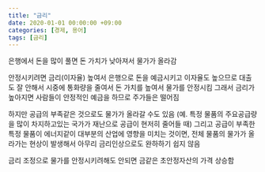 ```yaml
---
title: "금리"
date: 2020-01-01 00:00:00 +09:00
categories: [경제, 용어]
tags: [금리]
---
```


은행에서 돈을 많이 풀면 돈 가치가 낮아져서 물가가 올라감

안정시키려면 금리(이자율) 높여서 은행으로 돈을 예금시키고 이자율도 높으므로 대출도 잘 안해서  시중에 통화량을 줄여서 돈 가치를 높여서 물가를 안정시킴
그래서 금리가 높아지면 사람들이 안정적인 예금을 하므로 주가들은 떨어짐

하지만 공급의 부족같은 것으로도 물가가 올라갈 수도 있음 (예. 특정 물품의 주요공급량을 많이 차지하고있는 국가가 재난으로 공급이 현저히 줄어들 때)
그리고 공급이 부족한 특정 물품이 에너지같이 대부분의 산업에 영향을 미치는 것이면, 전체 물품의 물가가 올라가는 현상이 발생해서 아무리 금리인상으로도 완하하기 쉽지 않음

금리 조정으로 물가를 안정시키려해도 안되면 금같은 초안정자산의 가격 상승함
